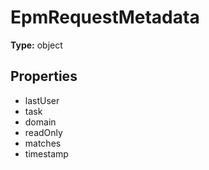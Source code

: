 # EpmRequestMetadata


**Type:** object

## Properties
* lastUser
* task
* domain
* readOnly
* matches
* timestamp
